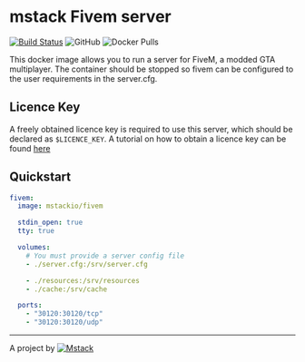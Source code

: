 # mstack Fivem server

[![Build Status](https://travis-ci.com/mstackio/image-fivem.svg?branch=master)](https://travis-ci.com/mstackio/image-fivem)
![GitHub](https://img.shields.io/github/license/mstackio/image-fivem)
![Docker Pulls](https://img.shields.io/docker/pulls/mstackio/fivem)

This docker image allows you to run a server for FiveM, a modded GTA multiplayer.
The container should be stopped so fivem can be configured to the user requirements in the server.cfg.

## Licence Key

A freely obtained licence key is required to use this server, which should be declared as `$LICENCE_KEY`. A tutorial on how to obtain a licence key can be found [here](https://forum.fivem.net/t/explained-how-to-make-add-a-server-key/56120)

## Quickstart

```yml
fivem:
  image: mstackio/fivem

  stdin_open: true
  tty: true

  volumes:
    # You must provide a server config file
    - ./server.cfg:/srv/server.cfg

    - ./resources:/srv/resources
    - ./cache:/srv/cache

  ports:
    - "30120:30120/tcp"
    - "30120:30120/udp"
```

---

A project by [![Mstack](https://avatars3.githubusercontent.com/u/61955974?s=42&v=4)](https://mstack.io/)
